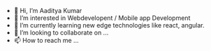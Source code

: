 - 👋 Hi, I’m Aaditya Kumar
- 👀 I’m interested in Webdevelopent / Mobile app Development
- 🌱 I’m currently learning new edge technologies like react, angular.
- 💞️ I’m looking to collaborate on ...
- 📫 How to reach me ...

<!---
Python-15/Python-15 is a ✨ special ✨ repository because its `README.md` (this file) appears on your GitHub profile.
You can click the Preview link to take a look at your changes.
--->
